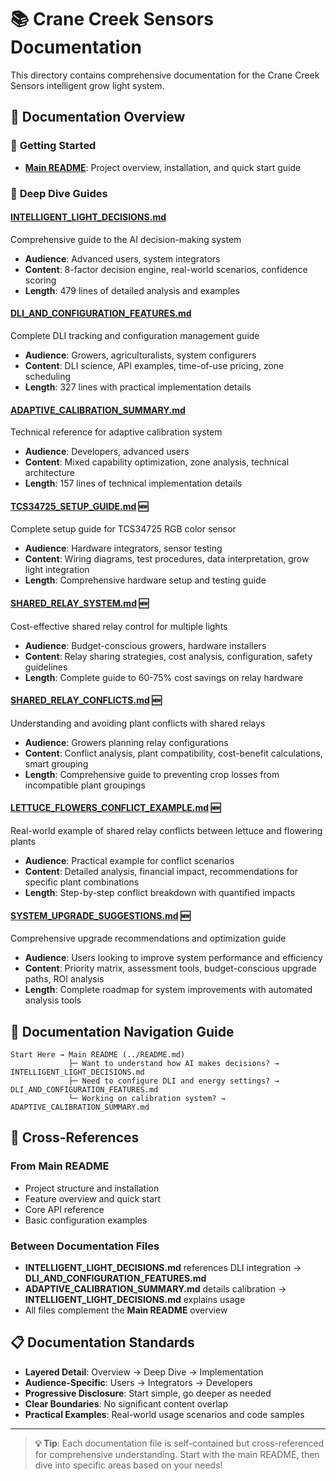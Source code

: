 # 📚 Crane Creek Sensors Documentation

This directory contains comprehensive documentation for the Crane Creek Sensors intelligent grow light system.

## 📖 **Documentation Overview**

### 🚀 **Getting Started**
- **[Main README](../README.md)**: Project overview, installation, and quick start guide

### 🧠 **Deep Dive Guides**

#### **[INTELLIGENT_LIGHT_DECISIONS.md](INTELLIGENT_LIGHT_DECISIONS.md)**
Comprehensive guide to the AI decision-making system
- **Audience**: Advanced users, system integrators
- **Content**: 8-factor decision engine, real-world scenarios, confidence scoring
- **Length**: 479 lines of detailed analysis and examples

#### **[DLI_AND_CONFIGURATION_FEATURES.md](DLI_AND_CONFIGURATION_FEATURES.md)**
Complete DLI tracking and configuration management guide
- **Audience**: Growers, agriculturalists, system configurers
- **Content**: DLI science, API examples, time-of-use pricing, zone scheduling
- **Length**: 327 lines with practical implementation details

#### **[ADAPTIVE_CALIBRATION_SUMMARY.md](ADAPTIVE_CALIBRATION_SUMMARY.md)**
Technical reference for adaptive calibration system
- **Audience**: Developers, advanced users
- **Content**: Mixed capability optimization, zone analysis, technical architecture
- **Length**: 157 lines of technical implementation details

#### **[TCS34725_SETUP_GUIDE.md](TCS34725_SETUP_GUIDE.md)** 🆕
Complete setup guide for TCS34725 RGB color sensor
- **Audience**: Hardware integrators, sensor testing
- **Content**: Wiring diagrams, test procedures, data interpretation, grow light integration
- **Length**: Comprehensive hardware setup and testing guide

#### **[SHARED_RELAY_SYSTEM.md](SHARED_RELAY_SYSTEM.md)** 🆕
Cost-effective shared relay control for multiple lights
- **Audience**: Budget-conscious growers, hardware installers
- **Content**: Relay sharing strategies, cost analysis, configuration, safety guidelines
- **Length**: Complete guide to 60-75% cost savings on relay hardware

#### **[SHARED_RELAY_CONFLICTS.md](SHARED_RELAY_CONFLICTS.md)** 🆕
Understanding and avoiding plant conflicts with shared relays
- **Audience**: Growers planning relay configurations
- **Content**: Conflict analysis, plant compatibility, cost-benefit calculations, smart grouping
- **Length**: Comprehensive guide to preventing crop losses from incompatible plant groupings

#### **[LETTUCE_FLOWERS_CONFLICT_EXAMPLE.md](LETTUCE_FLOWERS_CONFLICT_EXAMPLE.md)** 🆕
Real-world example of shared relay conflicts between lettuce and flowering plants
- **Audience**: Practical example for conflict scenarios
- **Content**: Detailed analysis, financial impact, recommendations for specific plant combinations
- **Length**: Step-by-step conflict breakdown with quantified impacts

#### **[SYSTEM_UPGRADE_SUGGESTIONS.md](SYSTEM_UPGRADE_SUGGESTIONS.md)** 🆕
Comprehensive upgrade recommendations and optimization guide
- **Audience**: Users looking to improve system performance and efficiency
- **Content**: Priority matrix, assessment tools, budget-conscious upgrade paths, ROI analysis
- **Length**: Complete roadmap for system improvements with automated analysis tools

## 🎯 **Documentation Navigation Guide**

```
Start Here → Main README (../README.md)
             ├─ Want to understand how AI makes decisions? → INTELLIGENT_LIGHT_DECISIONS.md
             ├─ Need to configure DLI and energy settings? → DLI_AND_CONFIGURATION_FEATURES.md
             └─ Working on calibration system? → ADAPTIVE_CALIBRATION_SUMMARY.md
```

## 🔗 **Cross-References**

### **From Main README**
- Project structure and installation
- Feature overview and quick start
- Core API reference
- Basic configuration examples

### **Between Documentation Files**
- **INTELLIGENT_LIGHT_DECISIONS.md** references DLI integration → **DLI_AND_CONFIGURATION_FEATURES.md**
- **ADAPTIVE_CALIBRATION_SUMMARY.md** details calibration → **INTELLIGENT_LIGHT_DECISIONS.md** explains usage
- All files complement the **Main README** overview

## 📋 **Documentation Standards**

- **Layered Detail**: Overview → Deep Dive → Implementation
- **Audience-Specific**: Users → Integrators → Developers  
- **Progressive Disclosure**: Start simple, go deeper as needed
- **Clear Boundaries**: No significant content overlap
- **Practical Examples**: Real-world usage scenarios and code samples

---

> **💡 Tip**: Each documentation file is self-contained but cross-referenced for comprehensive understanding. Start with the main README, then dive into specific areas based on your needs!